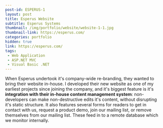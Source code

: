 ```yaml
---
post-id: ESPERUS-1
layout: post
title: Esperus Website
subtitle: Esperus Systems
thumbnail: /img/portfolio/website/website-1-1.jpg
thumbnail-link: https://esperus.com/
categories: portfolio
hidden: true
link: https://esperus.com/
tags:
 - Web Application
 - ASP.NET MVC
 - Visual Basic .NET
---
```


When Esperus undertook it's company-wide re-branding, they wanted to bring their website in-house. I developed their new website as one of my earliest projects since joining the company, and it's biggest feature is it's **integration with their in-house content management system**: non-developers can make non-destructive edits it's content, without disrupting it's static structure. It also features several forms for readers to get in contact with us, request a product demo, join our mailing list, or remove themselves from our mailing list. These feed in to a remote database which we monitor internally.